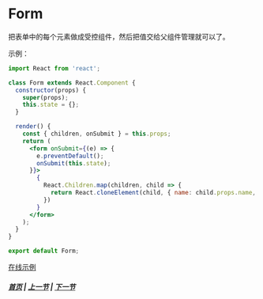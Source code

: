 # Form

  把表单中的每个元素做成受控组件，然后把值交给父组件管理就可以了。

  示例：

  ```jsx
  import React from 'react';

  class Form extends React.Component {
    constructor(props) {
      super(props);
      this.state = {};
    }

    render() {
      const { children, onSubmit } = this.props;
      return (
        <form onSubmit={(e) => {
          e.preventDefault();
          onSubmit(this.state);
        }}>
          {
            React.Children.map(children, child => {
              return React.cloneElement(child, { name: child.props.name, onChange: e => this.setState({ [child.props.name]: e.target.value }) })
            })
          }
        </form>
      );
    }
  }

  export default Form;
  ```

  [在线示例](https://codesandbox.io/s/7290r75xk0)

##### [首页](../../README.md) | [上一节](./01.md) | [下一节](./03.md)
